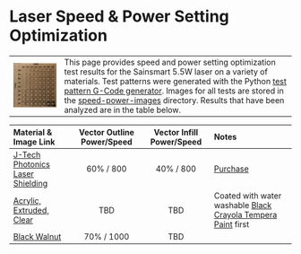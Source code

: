 # Laser Speed & Power Setting Optimization

|||
|-|-|
| ![Test Example Image](speed-power-images/cardboard-natural-small.jpg)  | This page provides speed and power setting optimization test results for the Sainsmart 5.5W laser on a variety of materials.  Test patterns were generated with the Python [test pattern G-Code generator](https://github.com/doug-harriman/gcode-utilities/blob/main/gcode_doc.py).  Images for all tests are stored in the [speed-power-images](speed-power-images/) directory.  Results that have been analyzed are in the table below. |

| Material & Image Link | Vector Outline Power/Speed | Vector Infill Power/Speed | Notes |
| :-------------------- | :------------------: | :-----------------: | :---- |
| [J-Tech Photonics Laser Shielding](speed-power-images/acrylic-J-Tech-Photonics-Orange-Laser-Shielding.jpg) | 60% / 800 | 40% / 800 | [Purchase](https://jtechphotonics.com/?product=445nm-laser-shielding) |
| [Acrylic, Extruded, Clear](speed-power-images/acrylic-extruded-clear.jpg)| TBD | TBD | Coated with water washable [Black Crayola Tempera Paint](https://www.amazon.com/gp/product/B0000AQMT6) first | 
| [Black Walnut](speed-power-images/wood-black-walnut.jpg)| 70% / 1000 | TBD |  | 
